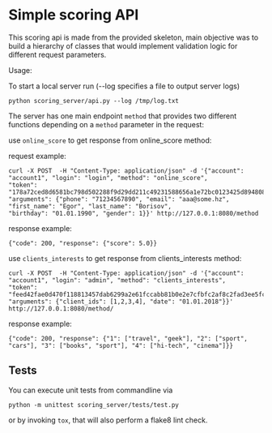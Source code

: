 Simple scoring API
===========================

This scoring api is made from the provided skeleton, main objective was
to build a hierarchy of classes that would implement validation logic
for different request parameters.

Usage:

To start a local server run (--log specifies a file to output server logs)

    python scoring_server/api.py --log /tmp/log.txt

The server has one main endpoint `method` that provides two different
functions depending on a `method` parameter in the request:

use `online_score` to get response from online_score method:

request example:

    curl -X POST  -H "Content-Type: application/json" -d '{"account": "account1", "login": "login", "method": "online_score",
    "token": "178a72ced8d6581bc798d502288f9d29dd211c49231588656a1e72bc0123425d894808d42be9627d589b45851061173be3b215f44e503d0edc89ec6a6e65280f",
    "arguments": {"phone": "71234567890", "email": "aaa@some.hz", "first_name": "Egor", "last_name": "Borisov",
    "birthday": "01.01.1990", "gender": 1}}' http://127.0.0.1:8080/method

response example:

    {"code": 200, "response": {"score": 5.0}}

use `clients_interests` to get response from clients_interests method:

    curl -X POST  -H "Content-Type: application/json" -d '{"account": "account1", "login": "admin", "method": "clients_interests",
    "token": "feed42fae0d470f118813457dab6299a2e61fccabb81b0e2e7cfbfc2af8c2fad3ee5fc474a160e90fcb367a7d8943fe9a8cc3cc0d93de7576d1c1b2eeacd9e22",
    "arguments": {"client_ids": [1,2,3,4], "date": "01.01.2018"}}' http://127.0.0.1:8080/method/

response example:

    {"code": 200, "response": {"1": ["travel", "geek"], "2": ["sport", "cars"], "3": ["books", "sport"], "4": ["hi-tech", "cinema"]}}

Tests
-----
You can execute unit tests from commandline via

    python -m unittest scoring_server/tests/test.py

or by invoking `tox`, that will also perform a flake8 lint check.